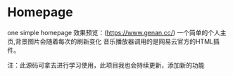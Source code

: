# Homepage
one simple homepage
效果预览：(https://www.genan.cc/)
一个简单的个人主页,背景图片会随着每次的刷新变化
音乐播放器调用的是网易云官方的HTML插件。

注：此源码可拿去进行学习使用，此项目我也会持续更新，添加新的功能
